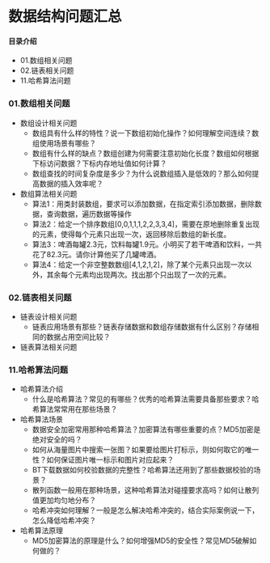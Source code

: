 # 数据结构问题汇总
#### 目录介绍
- 01.数组相关问题
- 02.链表相关问题
- 11.哈希算法问题



### 01.数组相关问题
- 数组设计相关问题
    - 数组具有什么样的特性？说一下数组初始化操作？如何理解空间连续？数组使用场景有哪些？
    - 数组有什么样的缺点？数组创建为何需要注意初始化长度？数组如何根据下标访问数据？下标内存地址值如何计算？
    - 数组查找的时间复杂度是多少？为什么说数组插入是低效的？那么如何提高数据的插入效率呢？
- 数组算法相关问题
    - 算法1：用类封装数组，要求可以添加数据，在指定索引添加数据，删除数据，查询数据，遍历数据等操作
    - 算法2：给定一个排序数组[0,0,1,1,1,2,2,3,3,4]，需要在原地删除重复出现的元素，使得每个元素只出现一次，返回移除后数组的新长度。
    - 算法3：啤酒每罐2.3元，饮料每罐1.9元。小明买了若干啤酒和饮料，一共花了82.3元。请你计算他买了几罐啤酒。
    - 算法4：给定一个非空整数数组[4,1,2,1,2]，除了某个元素只出现一次以外，其余每个元素均出现两次。找出那个只出现了一次的元素。


### 02.链表相关问题
- 链表设计相关问题
    - 链表应用场景有那些？链表存储数据和数组存储数据有什么区别？存储相同的数据占用空间比较？
- 链表算法相关问题





### 11.哈希算法问题
- 哈希算法介绍
    - 什么是哈希算法？常见的有哪些？优秀的哈希算法需要具备那些要求？哈希算法常常用在那些场景？
- 哈希算法场景
    - 数据安全加密常用那种哈希算法？加密算法有哪些重要的点？MD5加密是绝对安全的吗？
    - 如何从海量图片中搜索一张图？如果要给图片打标示，则如何取它的唯一性？如何保证图片唯一标示和图片对应起来？
    - BT下载数据如何校验数据的完整性？哈希算法还用到了那些数据校验的场景？
    - 散列函数一般用在那种场景，这种哈希算法对碰撞要求高吗？如何让散列值更加均匀地分布？
    - 哈希冲突如何理解？一般是怎么解决哈希冲突的，结合实际案例说一下，怎么降低哈希冲突？
- 哈希算法原理
    - MD5加密算法的原理是什么？如何增强MD5的安全性？常见MD5破解如何做的？



